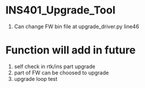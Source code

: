 # INS401_Upgrade_Tool
1. Can change FW bin file at upgrade_driver.py line46

# Function will add in future 
1. self check in rtk/ins part upgrade 
2. part of FW can be choosed to upgrade
3. upgrade loop test
